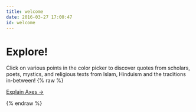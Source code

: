 ```yaml
---
title: welcome
date: 2016-03-27 17:00:47
id: welcome
---
```

# Explore!
Click on various points in the color picker to discover quotes from scholars, poets, mystics, and religious texts from Islam, Hinduism and the traditions in-between!
{% raw %}
  <p class="link"><a href="#vertical_axis">Explain Axes &#8594;</a></p>
{% endraw %}
